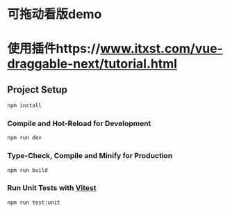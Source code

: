 # 可拖动看版demo
# 使用插件https://www.itxst.com/vue-draggable-next/tutorial.html


## Project Setup

```sh
npm install
```

### Compile and Hot-Reload for Development

```sh
npm run dev
```

### Type-Check, Compile and Minify for Production

```sh
npm run build
```

### Run Unit Tests with [Vitest](https://vitest.dev/)

```sh
npm run test:unit
```
